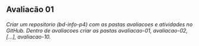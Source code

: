 <h2>Avaliacão 01</h1>
<h6>Criar um repositorio (bd-info-p4) com as pastas avaliacoes e atividades no GitHub.
Dentro de avaliacoes criar as pastas avaliacao-01, avaliacao-02, [...], avaliacao-10.
</h6>
